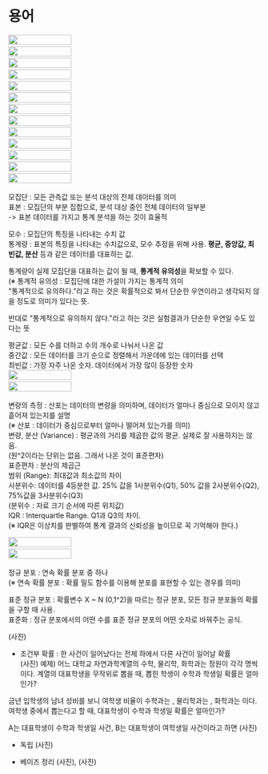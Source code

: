 # 용어
<img src="/이론정리/캡처/1.png" width="50%" height="50%">  
<img src="/이론정리/캡처/2.png" width="50%" height="50%">  
<img src="/이론정리/캡처/3.png" width="50%" height="50%">  
<img src="/이론정리/캡처/4.png" width="50%" height="50%">  
<img src="/이론정리/캡처/5.png" width="50%" height="50%">  
<img src="/이론정리/캡처/6.png" width="50%" height="50%">  
<img src="/이론정리/캡처/7.png" width="50%" height="50%">  
<img src="/이론정리/캡처/8.png" width="50%" height="50%">  
<img src="/이론정리/캡처/9.png" width="50%" height="50%">  
<img src="/이론정리/캡처/10.png" width="50%" height="50%">  
<img src="/이론정리/캡처/11.png" width="50%" height="50%">  
<img src="/이론정리/캡처/12.png" width="50%" height="50%"> 
<img src="/이론정리/캡처/13.png" width="50%" height="50%">  



모집단 : 모든 관측값 또는 분석 대상의 전체 데이터를 의미  
표본 : 모집단의 부분 집합으로, 분석 대상 중인 전체 데이터의 일부분  
-> 표본 데이터를 가지고 통계 분석을 하는 것이 효율적  

모수 : 모집단의 특징을 나타내는 수치 값  
통계량 : 표본의 특징을 나타내는 수치값으로, 모수 추정을 위해 사용. **평균, 중앙값, 최빈값, 분산** 등과 같은 데이터를 대표하는 값.

통계량이 실제 모집단을 대표하는 값이 될 때, **통계적 유의성**을 확보할 수 있다.  
(※ 통계적 유의성 : 모집단에 대한 가설이 가지는 통계적 의미  
  "통계적으로 유의하다."라고 하는 것은 확률적으로 봐서 단순한 우연이라고 생각되지 않을 정도로 의미가 있다는 뜻.

반대로 "통계적으로 유의하지 않다."라고 하는 것은 실험결과가 단순한 우연일 수도 있다는 뜻  

평균값 : 모든 수를 더하고 수의 개수로 나눠서 나온 값  
중간값 : 모든 데이터를 크기 순으로 정렬해서 가운데에 있는 데이터를 선택  
최빈값 : 가장 자주 나온 숫자. 데이터에서 가장 많이 등장한 숫자  
<img src="/이론정리/캡처/1.png" width="50%" height="50%">   
<img src="/이론정리/캡처/12.png" width="50%" height="50%">  


변랑의 측정 : 산포는 데이터의 변량을 의미하며, 데이터가 얼마나 중심으로 모이지 않고 흩어져 있는지를 설명  
(※ 산포 : 데이터가 중심으로부터 얼마나 떨어져 있는가를 의미)  
변량, 분산 (Variance) : 평균과의 거리를 제곱한 값의 평균. 실제로 잘 사용하지는 않음.  
(원^2이라는 단위는 없음. 그래서 나온 것이 표준편차)  
표준편차 : 분산의 제곱근  
범위 (Range): 최대값과 최소값의 차이  
사분위수: 데이터를 4등분한 값. 25% 값을 1사분위수(Q1), 50% 값을 2사분위수(Q2), 75%값을 3사분위수(Q3)  
(분위수 : 자료 크기 순서에 따른 위치값)  
IQR : Interquartle Range. Q1과 Q3의 차이.  
(※ IQR은 이상치를 판별하여 통계 결과의 신뢰성을 높이므로 꼭 기억해야 한다.)  

<img src="/이론정리/캡처/2.png" width="50%" height="50%"> 
<img src="/이론정리/캡처/13.png" width="50%" height="50%">  

정규 분포 : 연속 확률 분포 중 하나  
(※ 연속 확률 분포 : 확률 밀도 함수를 이용해 분포를 표현할 수 있는 경우를 의미)  

표준 정규 분포 : 확률변수 X ~ N (0,1^2)을 따르는 정규 분포, 모든 정규 분포들의 확률을 구할 때 사용.  
표준화 : 정규 분포에서의 어떤 수를 표준 정규 분포의 어떤 숫자로 바꿔주는 공식.  

(사진)  

- 조건부 확률 : 한 사건이 일어났다는 전제 하에서 다른 사건이 일어날 확률  
(사진)
예제) 어느 대학교 자연과학계열의 수학, 물리학, 화학과는 정원이 각각 명씩이다. 계열의 대표학생을 무작위로 뽑을 때, 뽑힌 학생이 수학과 학생일 확률은 얼마인가?  

금년 입학생의 남녀 성비를 보니 여학생 비율이 수학과는 , 물리학과는 , 화학과는 이다. 여학생 중에서 뽑는다고 할 때, 대표학생이 수학과 학생일 확률은 얼마인가?  

A는 대표학생이 수학과 학생일 사건, B는 대표학생이 여학생일 사건이라고 하면
(사진)

- 독립 
(사진)

- 베이즈 정리
(사진), (사진)
